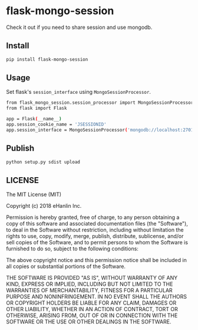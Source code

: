 flask-mongo-session
=======================

Check it out if you need to share session and use mongodb.

## Install

```sh
pip install flask-mongo-session
```

## Usage

Set flask's `session_interface` using `MongoSessionProcessor`.

```sh
from flask_mongo_session.session_processor import MongoSessionProcessor
from flask import Flask

app = Flask(__name__)
app.session_cookie_name = 'JSESSIONID'
app.session_interface = MongoSessionProcessor('mongodb://localhost:27017/your_database')
```


## Publish

```sh
python setup.py sdist upload
```


## LICENSE


The MIT License (MIT)

Copyright (c) 2018 eHanlin Inc.

Permission is hereby granted, free of charge, to any person obtaining a copy of this software and associated documentation files (the "Software"), to deal in the Software without restriction, including without limitation the rights to use, copy, modify, merge, publish, distribute, sublicense, and/or sell copies of the Software, and to permit persons to whom the Software is furnished to do so, subject to the following conditions:

The above copyright notice and this permission notice shall be included in all copies or substantial portions of the Software.

THE SOFTWARE IS PROVIDED "AS IS", WITHOUT WARRANTY OF ANY KIND, EXPRESS OR IMPLIED, INCLUDING BUT NOT LIMITED TO THE WARRANTIES OF MERCHANTABILITY, FITNESS FOR A PARTICULAR PURPOSE AND NONINFRINGEMENT. IN NO EVENT SHALL THE AUTHORS OR COPYRIGHT HOLDERS BE LIABLE FOR ANY CLAIM, DAMAGES OR OTHER LIABILITY, WHETHER IN AN ACTION OF CONTRACT, TORT OR OTHERWISE, ARISING FROM, OUT OF OR IN CONNECTION WITH THE SOFTWARE OR THE USE OR OTHER DEALINGS IN THE SOFTWARE.

